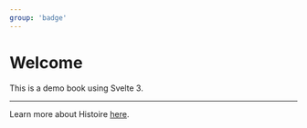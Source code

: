 ```yaml
---
group: 'badge'
---
```


# Welcome

This is a demo book using Svelte 3.

---

Learn more about Histoire [here](https://histoire.dev/).
